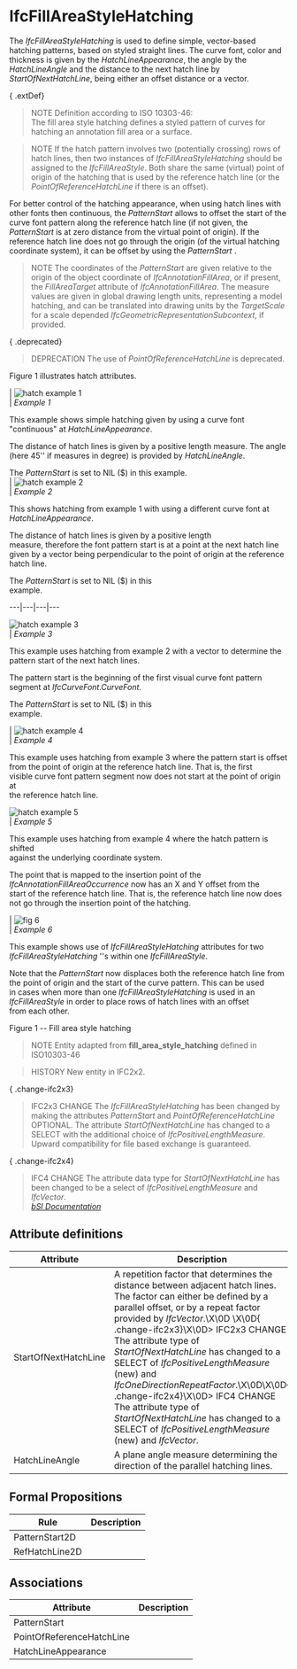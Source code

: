 IfcFillAreaStyleHatching
========================
The _IfcFillAreaStyleHatching_ is used to define simple, vector-based hatching
patterns, based on styled straight lines. The curve font, color and thickness
is given by the _HatchLineAppearance_, the angle by the _HatchLineAngle_ and
the distance to the next hatch line by _StartOfNextHatchLine_, being either an
offset distance or a vector.  
  
{ .extDef}  
> NOTE  Definition according to ISO 10303-46:  
> The fill area style hatching defines a styled pattern of curves for hatching
> an annotation fill area or a surface.  
  
> NOTE  If the hatch pattern involves two (potentially crossing) rows of hatch
> lines, then two instances of _IfcFillAreaStyleHatching_ should be assigned
> to the _IfcFillAreaStyle_. Both share the same (virtual) point of origin of
> the hatching that is used by the reference hatch line (or the
> _PointOfReferenceHatchLine_ if there is an offset).  
  
For better control of the hatching appearance, when using hatch lines with
other fonts then continuous, the _PatternStart_ allows to offset the start of
the curve font pattern along the reference hatch line (if not given, the
_PatternStart_ is at zero distance from the virtual point of origin). If the
reference hatch line does not go through the origin (of the virtual hatching
coordinate system), it can be offset by using the _PatternStart_ .  
  
> NOTE  The coordinates of the _PatternStart_ are given relative to the origin
> of the object coordinate of _IfcAnnotationFillArea_, or if present, the
> _FillAreaTarget_ attribute of _IfcAnnotationFillArea_. The measure values
> are given in global drawing length units, representing a model hatching, and
> can be translated into drawing units by the _TargetScale_ for a scale
> depended _IfcGeometricRepresentationSubcontext_, if provided.  
  
{ .deprecated}  
> DEPRECATION  The use of _PointOfReferenceHatchLine_ is deprecated.  
  
Figure 1 illustrates hatch attributes.  
  
  
  
  
  
  
  
| ![hatch example 1](../figures/ifcfillareastylehatching_fig1.gif)  
|  _Example 1_  
  
This example shows simple hatching given by using a curve font "continuous" at
_HatchLineAppearance_.  
  
  
  
The distance of hatch lines is given by a positive length measure. The angle
(here 45'' if measures in degree) is provided by _HatchLineAngle_.  
  
  
  
The _PatternStart_ is set to NIL ($) in this example.  
|  ![hatch example 2](../figures/ifcfillareastylehatching_fig2.gif)  
| _Example 2_  
  
This shows hatching from example 1 with using a different curve font at
_HatchLineAppearance_.  
  
  
The distance of hatch lines is given by a positive length  
measure, therefore the font pattern start is at a point at the next hatch line  
given by a vector being perpendicular to the point of origin at the reference  
hatch line.  
  
  
The _PatternStart_ is set to NIL ($) in this  
example.  
  
---|---|---|---  
  
  
![hatch example 3](../figures/ifcfillareastylehatching_fig3.gif)  
|  _Example 3_  
  
This example uses hatching from example 2 with a vector to determine the
pattern start of the next hatch lines.  
  
  
  
The pattern start is the beginning of the first visual curve font pattern
segment at _IfcCurveFont.CurveFont_.  
  
  
The _PatternStart_ is set to NIL ($) in this  
example.  
  
| ![hatch example 4](../figures/ifcfillareastylehatching_fig4.gif)  
|  _Example 4_  
  
This example uses hatching from example 3 where the pattern start is offset  
from the point of origin at the reference hatch line. That is, the first  
visible curve font pattern segment now does not start at the point of origin
at  
the reference hatch line.  
  
  
  
  
  
  
![hatch example 5](../figures/ifcfillareastylehatching_fig5.gif)  
|  _Example 5_  
  
This example uses hatching from example 4 where the hatch pattern is shifted  
against the underlying coordinate system.  
  
  
  
The point that is mapped to the insertion point of the  
 _IfcAnnotationFillAreaOccurrence_ now has an X and Y offset from the  
start of the reference hatch line. That is, the reference hatch line now does  
not go through the insertion point of the hatching.  
  
  
  
  
  
  
  
| ![fig 6](../figures/ifcfillareastylehatching_fig6.gif)  
|  _Example 6_  
  
This example shows use of _IfcFillAreaStyleHatching_ attributes for two
_IfcFillAreaStyleHatching_ ''s within one _IfcFillAreaStyle_.  
  
  
  
Note that the _PatternStart_ now displaces both the reference hatch line from
the point of origin and the start of the curve pattern. This can be used  
in cases when more than one _IfcFillAreaStyleHatching_ is used in an
_IfcFillAreaStyle_ in order to place rows of hatch lines with an offset  
from each other.  
  
  
  
  
  
  
  
  
  

Figure 1 -- Fill area style hatching

  
  
  
  
  
  
> NOTE  Entity adapted from **fill_area_style_hatching** defined in
> ISO10303-46  
  
> HISTORY  New entity in IFC2x2.  
  
{ .change-ifc2x3}  
> IFC2x3 CHANGE  The _IfcFillAreaStyleHatching_ has been changed by making the
> attributes _PatternStart_ and _PointOfReferenceHatchLine_ OPTIONAL. The
> attribute _StartOfNextHatchLine_ has changed to a SELECT with the additional
> choice of _IfcPositiveLengthMeasure_. Upward compatibility for file based
> exchange is guaranteed.  
  
{ .change-ifc2x4}  
> IFC4 CHANGE  The attribute data type for _StartOfNextHatchLine_ has been
> changed to be a select of _IfcPositiveLengthMeasure_ and _IfcVector_.  
[ _bSI
Documentation_](https://standards.buildingsmart.org/IFC/DEV/IFC4_2/FINAL/HTML/schema/ifcpresentationappearanceresource/lexical/ifcfillareastylehatching.htm)


Attribute definitions
---------------------
| Attribute            | Description                                                                                                                                                                                                                                                                                                                                                                                                                                                                                                                                               |
|----------------------|-----------------------------------------------------------------------------------------------------------------------------------------------------------------------------------------------------------------------------------------------------------------------------------------------------------------------------------------------------------------------------------------------------------------------------------------------------------------------------------------------------------------------------------------------------------|
| StartOfNextHatchLine | A repetition factor that determines the distance between adjacent hatch lines. The factor can either be defined by a parallel offset, or by a repeat factor provided by _IfcVector_.\X\0D \X\0D{ .change-ifc2x3}\X\0D> IFC2x3 CHANGE  The attribute type of _StartOfNextHatchLine_ has changed to a SELECT of _IfcPositiveLengthMeasure_ (new) and _IfcOneDirectionRepeatFactor_.\X\0D\X\0D{ .change-ifc2x4}\X\0D> IFC4 CHANGE  The attribute type of _StartOfNextHatchLine_ has changed to a SELECT of _IfcPositiveLengthMeasure_ (new) and _IfcVector_. |
| HatchLineAngle       | A plane angle measure determining the direction of the parallel hatching lines.                                                                                                                                                                                                                                                                                                                                                                                                                                                                           |

Formal Propositions
-------------------
| Rule           | Description   |
|----------------|---------------|
| PatternStart2D |               |
| RefHatchLine2D |               |

Associations
------------
| Attribute                 | Description   |
|---------------------------|---------------|
| PatternStart              |               |
| PointOfReferenceHatchLine |               |
| HatchLineAppearance       |               |

